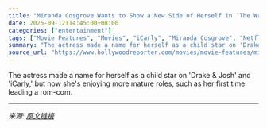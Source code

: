 ```yaml
---
title: "Miranda Cosgrove Wants to Show a New Side of Herself in ‘The Wrong Paris’"
date: 2025-09-12T14:45:00+08:00
categories: ["entertainment"]
tags: ["Movie Features", "Movies", "iCarly", "Miranda Cosgrove", "Netflix", "Person of Interest"]
summary: "The actress made a name for herself as a child star on 'Drake &#38; Josh' and 'iCarly,' but now she's enjoying more mature roles, such as her first time leading a rom-com."
source_url: "https://www.hollywoodreporter.com/movies/movie-features/miranda-cosgrove-the-wrong-paris-icarly-career-interview-1236363581/"
---
```


The actress made a name for herself as a child star on 'Drake &#38; Josh' and 'iCarly,' but now she's enjoying more mature roles, such as her first time leading a rom-com.

---

*来源: [原文链接](https://www.hollywoodreporter.com/movies/movie-features/miranda-cosgrove-the-wrong-paris-icarly-career-interview-1236363581/)*
